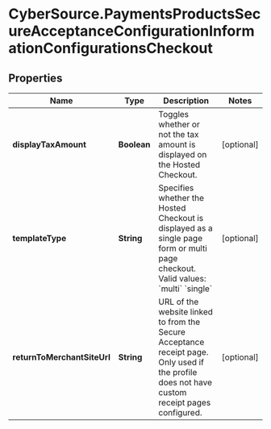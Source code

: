 # CyberSource.PaymentsProductsSecureAcceptanceConfigurationInformationConfigurationsCheckout

## Properties
Name | Type | Description | Notes
------------ | ------------- | ------------- | -------------
**displayTaxAmount** | **Boolean** | Toggles whether or not the tax amount is displayed on the Hosted Checkout. | [optional] 
**templateType** | **String** | Specifies whether the Hosted Checkout is displayed as a single page form or multi page checkout.   Valid values:  &#x60;multi&#x60;  &#x60;single&#x60;  | [optional] 
**returnToMerchantSiteUrl** | **String** | URL of the website linked to from the Secure Acceptance receipt page. Only used if the profile does not have custom receipt pages configured. | [optional] 


